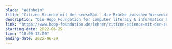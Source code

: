 ```yaml
---
place: "Weinheim"
title: "Citizen Science mit der senseBox - die Brücke zwischen Wissenschaft, Umwelt und Bildung"
description: "Die Hopp Foundation for computer literacy & informatics bietet kostenlose senseBox Fortbildungen zu den Themen Physical Computing, IoT, Luftqualitätsmessung, Smart Cities, Citizen Science und Digital Farming an."
link: "https://www.hopp-foundation.de/lehrer/citizen-science-mit-der-sensebox-die-bruecke-zwischen-wissenschaft-umwelt-und-bildung/"
starting-date: 2022-06-29
time: "10:00-13:00"
ending-date: 2022-06-29
---
```

